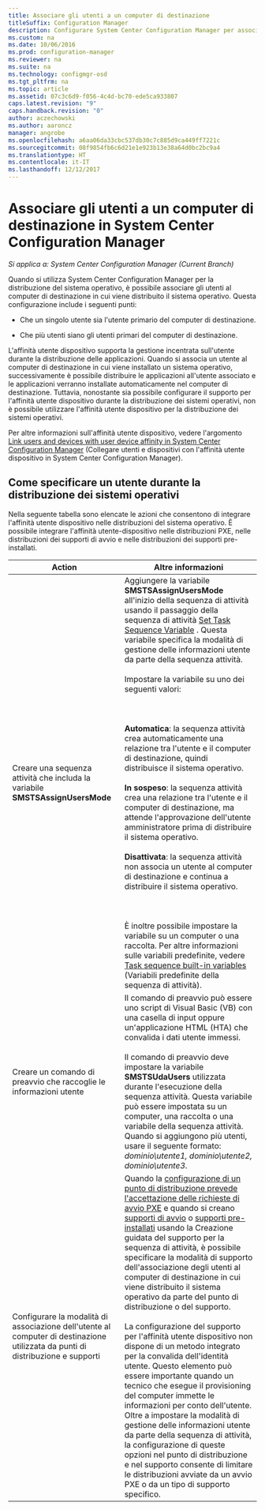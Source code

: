 ```yaml
---
title: Associare gli utenti a un computer di destinazione
titleSuffix: Configuration Manager
description: Configurare System Center Configuration Manager per associare gli utenti ai computer di destinazione quando si distribuiscono sistemi operativi.
ms.custom: na
ms.date: 10/06/2016
ms.prod: configuration-manager
ms.reviewer: na
ms.suite: na
ms.technology: configmgr-osd
ms.tgt_pltfrm: na
ms.topic: article
ms.assetid: 07c3c6d9-f056-4c4d-bc70-ede5ca933807
caps.latest.revision: "9"
caps.handback.revision: "0"
author: aczechowski
ms.author: aaroncz
manager: angrobe
ms.openlocfilehash: a6aa06da33cbc537db30c7c885d9ca449ff7221c
ms.sourcegitcommit: 08f9854fb6c6d21e1e923b13e38a64d0bc2bc9a4
ms.translationtype: HT
ms.contentlocale: it-IT
ms.lasthandoff: 12/12/2017
---
```

# <a name="associate-users-with-a-destination-computer-in-system-center-configuration-manager"></a>Associare gli utenti a un computer di destinazione in System Center Configuration Manager

*Si applica a: System Center Configuration Manager (Current Branch)*

Quando si utilizza System Center Configuration Manager per la distribuzione del sistema operativo, è possibile associare gli utenti al computer di destinazione in cui viene distribuito il sistema operativo. Questa configurazione include i seguenti punti:  

-   Che un singolo utente sia l'utente primario del computer di destinazione.  

-   Che più utenti siano gli utenti primari del computer di destinazione.  

 L'affinità utente dispositivo supporta la gestione incentrata sull'utente durante la distribuzione delle applicazioni. Quando si associa un utente al computer di destinazione in cui viene installato un sistema operativo, successivamente è possibile distribuire le applicazioni all'utente associato e le applicazioni verranno installate automaticamente nel computer di destinazione. Tuttavia, nonostante sia possibile configurare il supporto per l'affinità utente dispositivo durante la distribuzione dei sistemi operativi, non è possibile utilizzare l'affinità utente dispositivo per la distribuzione dei sistemi operativi.  

 Per altre informazioni sull'affinità utente dispositivo, vedere l'argomento [Link users and devices with user device affinity in System Center Configuration Manager](../../apps/deploy-use/link-users-and-devices-with-user-device-affinity.md) (Collegare utenti e dispositivi con l'affinità utente dispositivo in System Center Configuration Manager).  

## <a name="how-to-specify-a-user-when-you-deploy-operating-systems"></a>Come specificare un utente durante la distribuzione dei sistemi operativi  
 Nella seguente tabella sono elencate le azioni che consentono di integrare l'affinità utente dispositivo nelle distribuzioni del sistema operativo. È possibile integrare l'affinità utente-dispositivo nelle distribuzioni PXE, nelle distribuzioni dei supporti di avvio e nelle distribuzioni dei supporti pre-installati.  

|Action|Altre informazioni|  
|------------|----------------------|  
|Creare una sequenza attività che includa la variabile **SMSTSAssignUsersMode**|Aggiungere la variabile **SMSTSAssignUsersMode** all'inizio della sequenza di attività usando il passaggio della sequenza di attività  [Set Task Sequence Variable](../../osd/understand/task-sequence-steps.md#BKMK_SetTaskSequenceVariable) . Questa variabile specifica la modalità di gestione delle informazioni utente da parte della sequenza attività.<br /><br /> Impostare la variabile su uno dei seguenti valori:<br /><br /> <br /><br /> **Automatica**: la sequenza attività crea automaticamente una relazione tra l'utente e il computer di destinazione, quindi distribuisce il sistema operativo.<br /><br /> **In sospeso**: la sequenza attività crea una relazione tra l'utente e il computer di destinazione, ma attende l'approvazione dell'utente amministratore prima di distribuire il sistema operativo.<br /><br /> **Disattivata**: la sequenza attività non associa un utente al computer di destinazione e continua a distribuire il sistema operativo.<br /><br /> <br /><br /> È inoltre possibile impostare la variabile su un computer o una raccolta. Per altre informazioni sulle variabili predefinite, vedere [Task sequence built-in variables](../../osd/understand/task-sequence-built-in-variables.md) (Variabili predefinite della sequenza di attività).|  
|Creare un comando di preavvio che raccoglie le informazioni utente|Il comando di preavvio può essere uno script di Visual Basic (VB) con una casella di input oppure un'applicazione HTML (HTA) che convalida i dati utente immessi.<br /><br /> Il comando di preavvio deve impostare la variabile **SMSTSUdaUsers** utilizzata durante l'esecuzione della sequenza attività. Questa variabile può essere impostata su un computer, una raccolta o una variabile della sequenza attività. Quando si aggiungono più utenti, usare il seguente formato: *dominio\utente1, dominio\utente2, dominio\utente3*.|  
|Configurare la modalità di associazione dell'utente al computer di destinazione utilizzata da punti di distribuzione e supporti|Quando la [configurazione di un punto di distribuzione prevede l'accettazione delle richieste di avvio PXE](https://technet.microsoft.com/library/mt627944\(TechNet.10\).aspx#BKMK_PXEDistributionPoint) e quando si creano [supporti di avvio](http://technet.microsoft.com/library/mt627921\(TechNet.10\).aspx) o [supporti pre-installati](https://technet.microsoft.com/library/mt627922\(TechNet.10\).aspx) usando la Creazione guidata del supporto per la sequenza di attività, è possibile specificare la modalità di supporto dell'associazione degli utenti al computer di destinazione in cui viene distribuito il sistema operativo da parte del punto di distribuzione o del supporto.<br /><br /> La configurazione del supporto per l'affinità utente dispositivo non dispone di un metodo integrato per la convalida dell'identità utente. Questo elemento può essere importante quando un tecnico che esegue il provisioning del computer immette le informazioni per conto dell'utente. Oltre a impostare la modalità di gestione delle informazioni utente da parte della sequenza di attività, la configurazione di queste opzioni nel punto di distribuzione e nel supporto consente di limitare le distribuzioni avviate da un avvio PXE o da un tipo di supporto specifico.|  
